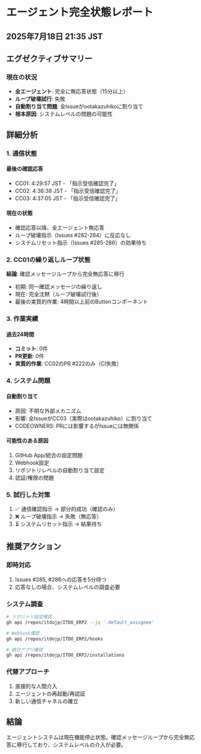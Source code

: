 # エージェント完全状態レポート
## 2025年7月18日 21:35 JST

## エグゼクティブサマリー

### 現在の状況
- **全エージェント**: 完全に無応答状態（15分以上）
- **ループ破壊試行**: 失敗
- **自動割り当て問題**: 全Issueがootakazuhikoに割り当て
- **根本原因**: システムレベルの問題の可能性

## 詳細分析

### 1. 通信状態
#### 最後の確認応答
- CC01: 4:29:57 JST - 「指示受信確認完了」
- CC02: 4:36:38 JST - 「指示受信確認完了」
- CC03: 4:37:05 JST - 「指示受信確認完了」

#### 現在の状態
- 確認応答以降、全エージェント無応答
- ループ破壊指示（Issues #282-284）に反応なし
- システムリセット指示（Issues #285-286）の効果待ち

### 2. CC01の繰り返しループ状態
**結論**: 確認メッセージループから完全無応答に移行
- 初期: 同一確認メッセージの繰り返し
- 現在: 完全沈黙（ループ破壊試行後）
- 最後の実質的作業: 4時間以上前のButtonコンポーネント

### 3. 作業実績
#### 過去24時間
- **コミット**: 0件
- **PR更新**: 0件
- **実質的作業**: CC02のPR #222のみ（CI失敗）

### 4. システム問題
#### 自動割り当て
- 原因: 不明な外部メカニズム
- 影響: 全IssueがCC03（実際はootakazuhiko）に割り当て
- CODEOWNERS: PRには影響するがIssueには無関係

#### 可能性のある原因
1. GitHub App/統合の設定問題
2. Webhook設定
3. リポジトリレベルの自動割り当て設定
4. 認証/権限の問題

### 5. 試行した対策
1. ✅ 通信確認指示 → 部分的成功（確認のみ）
2. ❌ ループ破壊指示 → 失敗（無応答）
3. ⏳ システムリセット指示 → 結果待ち

## 推奨アクション

### 即時対応
1. Issues #285, #286への応答を5分待つ
2. 応答なしの場合、システムレベルの調査必要

### システム調査
```bash
# リポジトリ設定確認
gh api /repos/itdojp/ITDO_ERP2 --jq '.default_assignee'

# Webhook確認
gh api /repos/itdojp/ITDO_ERP2/hooks

# 統合アプリ確認
gh api /repos/itdojp/ITDO_ERP2/installations
```

### 代替アプローチ
1. 直接的な人間介入
2. エージェントの再起動/再認証
3. 新しい通信チャネルの確立

## 結論
エージェントシステムは現在機能停止状態。確認メッセージループから完全無応答に移行しており、システムレベルの介入が必要。